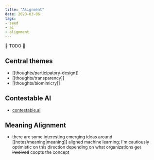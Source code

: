 ```yaml
---
title: "Alignment"
date: 2023-03-06
tags:
- seed
- ai
- alignment
---
```

🚧 TODO 🚧
## Central themes
- [[thoughts/participatory-design]]
- [[thoughts/transparency]]
- [[thoughts/biomimicry]]

## Contestable AI
- [contestable.ai](https://contestable.ai/)

## Meaning Alignment
- there are some interesting emerging ideas around [[notes/meaning|meaning]] aligned machine learning; I'm cautiously optimistic on this direction depending on what organizations ~~get involved~~ coopts the concept
